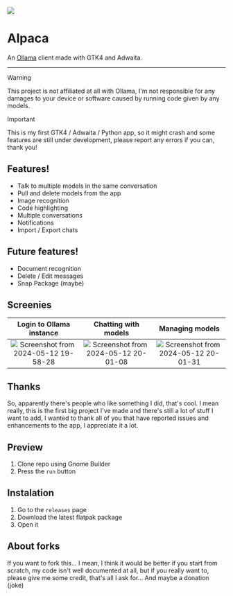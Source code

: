 <img src="https://jeffser.com/images/alpaca/logo.svg">

# Alpaca

An [Ollama](https://github.com/ollama/ollama) client made with GTK4 and Adwaita.





---

> [!WARNING]
> This project is not affiliated at all with Ollama, I'm not responsible for any damages to your device or software caused by running code given by any models.

> [!important]
> This is my first GTK4 / Adwaita / Python app, so it might crash and some features are still under development, please report any errors if you can, thank you!

## Features!
- Talk to multiple models in the same conversation
- Pull and delete models from the app
- Image recognition
- Code highlighting
- Multiple conversations
- Notifications
- Import / Export chats

## Future features!
- Document recognition
- Delete / Edit messages
- Snap Package (maybe)

## Screenies
Login to Ollama instance             |  Chatting with models        |  Managing models
:-------------------------:|:-------------------------:|:-------------------------:
![Screenshot from 2024-05-12 19-58-28](https://jeffser.com/images/alpaca/screenie1.png)  |  ![Screenshot from 2024-05-12 20-01-08](https://jeffser.com/images/alpaca/screenie2.png)  |  ![Screenshot from 2024-05-12 20-01-31](https://jeffser.com/images/alpaca/screenie3.png)

## Thanks
So, apparently there's people who like something I did, that's cool. I mean really, this is the first big project I've made and there's still a lot of stuff I want to add, I wanted to thank all of you that have reported issues and enhancements to the app, I appreciate it a lot.

## Preview
1. Clone repo using Gnome Builder
2. Press the `run` button

## Instalation
1. Go to the `releases` page
2. Download the latest flatpak package
3. Open it

## About forks
If you want to fork this... I mean, I think it would be better if you start from scratch, my code isn't well documented at all, but if you really want to, please give me some credit, that's all I ask for... And maybe a donation (joke)
